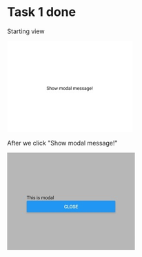 # Task 1 done

Starting view

![screenshot1](./aa2.jpg)

After we click "Show modal message!"

![screenshot2](./aa1.jpg)
